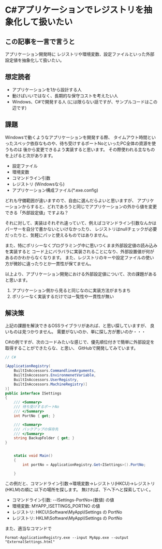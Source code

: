 C#アプリケーションでレジストリを抽象化して扱いたい
====================================================

## この記事を一言で言うと

アプリケーション開発時に
レジストリや環境変数、設定ファイルといった外部設定値を抽象化して扱いたい。

## 想定読者

* アプリケーションを1から設計する人
* 動けばいいではなく、長期的な保守コストを考えたい人
* Windows、C#で開発する人 (には限らない話ですが、サンプルコードはこの辺です)

## 課題

Windowsで動くようなアプリケーションを開発する際、
タイムアウト時間といったスペック依存なものや、待ち受けするポートNoといったPC全体の資源を使うものは
後から変更できるよう実装すると思います。
その際使われる主なものを上げると次があります。
* 設定ファイル
* 環境変数
* コマンドライン引数
* レジストリ (Windowsなら)
* アプリケーション構成ファイル(*.exe.config)

どれも守備範囲が違いますので、自由に選んだらよいと思いますが、
アプリケーションからすると、どれであろうと同じでアプリケーションの外から値を変更できる「外部設定値」ですよね？

それに対して、実装はそれぞれ違っていて、例えばコマンドライン引数なんかはパーサーを自分で書かないといけなかったり、
レジストリはnullチェックが必要だったりと、気軽にパッと使えるものではありません。

また、特にポリシーなくプログラミング中に思いつくまま外部設定値の読み込みを実装すると
コード上にバラバラに実装されることになり、外部設置値が何があるのかわからなくなります。
また、レジストリのキーや設定ファイルの使い方が微妙に違ったりとか一貫性が保てません。


以上より、アプリケーション開発における外部設定値について、次の課題があると思います。
1. アプリケーション側から見ると同じなのに実装方法がまちまち
2. ポリシーなく実装するだけでは一覧性や一貫性が無い

## 解決策

上記の課題を解決できるOSSライブラリがあれば、と思い探していますが、
良いものは見つかりません。
需要がないのか、単に探し方が悪いのか・・・

C#の例ですが、次のコードみたいな感じで、優先順位付きで簡単に外部設定を取得することができたらな、と思い、
GitHubで開発してみています。


```C#
// C#

[ApplicationRegistry(
    BuiltInAccessors.CommandlineArguments,
    BuiltInAccessors.EnvironmenetVariable,
    BuiltInAccessors.UserRegistry,
    BuiltInAccessors.MachineRegistry)]
)]
public interface ISettings
{
    /// <Summary>
    /// 待ち受けするポートNo
    /// </Summary>
    int PortNo { get; }

    /// <Summary>
    /// バックアップの保存先
    /// </Summary>
    string BackupFolder { get; }
}


    static void Main()
    {
        int portNo = ApplicationRegistry.Get<ISettings>().PortNo;

    }

```

この例だと、コマンドライン引数→環境変数→レジストリ(HKCU)→レジストリ(HKLM)の順に
以下の場所を探します。
無ければ、下へ下へと探索していく。

* コマンドライン引数: --ISettings-PortNo=(数値) の値
* 環境変数: MYAPP_ISETTINGS_PORTNO の値
* レジストリ: HKCU\Software\MyApp\ISettings の PortNo
* レジストリ: HKLM\Software\MyApp\ISettings の PortNo


また、適当なコマンドで

```
Format-ApplicationRegistry.exe --input MyApp.exe --output "ExternalSettings.html"
```
